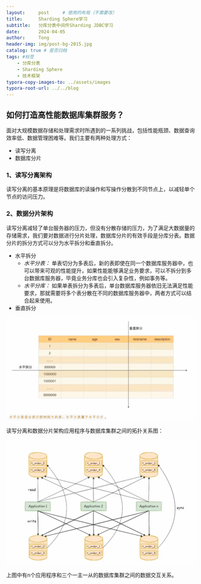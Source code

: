 ```yaml
---
layout:     post     # 使用的布局（不需要改）
title:      Sharding Sphere学习  
subtitle:   分库分表中间件Sharding JDBC学习
date:       2024-04-05
author:     Tong 
header-img: img/post-bg-2015.jpg 
catalog: true # 是否归档
tags: #标签
    - 分库分表
    - Sharding Sphere
    - 技术框架
typora-copy-images-to: ../assets/images
typora-root-url: ../../blog
---
```


## 如何打造高性能数据库集群服务？

面对大规模数据存储和处理需求时所遇到的一系列挑战，包括性能瓶颈、数据查询效率低、数据管理困难等。我们主要有两种处理方式：

- 读写分离
- 数据库分片



### 1、读写分离架构

读写分离的基本原理是将数据库的读操作和写操作分散到不同节点上，以减轻单个节点的访问压力。



### 2、数据分片架构

读写分离减轻了单台服务器的压力，但没有分散存储的压力，为了满足大数据量的存储需求，我们要对数据进行分片处理，数据库分片的有效手段是分库分表。数据分片的拆分方式可以分为水平拆分和垂直拆分。

- 水平拆分
  - *水平分表：* 单表切分为多表后，新的表即使在同一个数据库服务器中，也可以带来可观的性能提升，如果性能能够满足业务要求，可以不拆分到多台数据库服务器，毕竟业务分库也会引入复杂性，例如事务等。
  - *水平分库：* 如果单表拆分为多表后，单台数据库服务器依旧无法满足性能要求，那就需要将多个表分散在不同的数据库服务器中，两者方式可以结合起来使用。
- 垂直拆分

![image-20240406000306498](/assets/images/image-20240406000306498.png)



读写分离和数据分片架构应用程序与数据库集群之间的拓扑关系图：

![image-20240406001706373](/assets/images/image-20240406001706373.png)

上图中有n个应用程序和三个一主一从的数据库集群之间的数据交互关系。

















